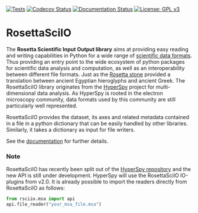 <!-- [![Build Status](https://dev.azure.com/Hyperspy/rosettasciio/_apis/build/status/HyperSpy.rosettasciio?branchName=main)](https://dev.azure.com/Hyperspy/rosettasciio/_build/latest?definitionId=3&branchName=main) -->
[![Tests](https://github.com/hyperspy/rosettasciio/workflows/Tests/badge.svg)](https://github.com/hyperspy/rosettasciio/actions)
[![Codecov Status](https://codecov.io/gh/hyperspy/rosettasciio/branch/main/graph/badge.svg?token=8ZFX8X4Z1I)](https://codecov.io/gh/hyperspy/rosettasciio)
[![Documentation Status](https://readthedocs.org/projects/rosettasciio/badge/?version=latest)](https://rosettasciio.readthedocs.io/en/latest/?badge=latest)
[![License: GPL v3](https://img.shields.io/badge/License-GPLv3-blue.svg)](https://www.gnu.org/licenses/gpl-3.0)
<!-- [![Python Version](https://img.shields.io/pypi/pyversions/rosettasciio.svg?style=flat)](https://pypi.python.org/pypi/rosettasciio) -->
<!-- [![PyPi Version](http://img.shields.io/pypi/v/rosettasciio.svg?style=flat)](https://pypi.python.org/pypi/rosettasciio) -->
<!-- [![Anaconda Version](https://anaconda.org/conda-forge/rosettasciio/badges/version.svg)](https://anaconda.org/conda-forge/rosettasciio) -->
<!-- [![DOI](https://zenodo.org/badge/DOI/10.5281/zenodo.xxxxxxx.svg)](https://doi.org/10.5281/zenodo.xxxxxxx) -->


# RosettaSciIO

The **Rosetta Scientific Input Output library** aims at providing easy reading and
writing capabilities in Python for a wide range of
[scientific data formats](https://hyperspy.org/rosettasciio/supported_formats/index.html). Thus
providing an entry point to the wide ecosystem of python packages for scientific data
analysis and computation, as well as an interoperability between different file
formats. Just as the [Rosetta stone](https://en.wikipedia.org/wiki/Rosetta_Stone)
provided a translation between ancient Egyptian hieroglyphs and ancient Greek.
The RosettaSciIO library originates from the [HyperSpy](https://hyperspy.org)
project for multi-dimensional data analysis. As HyperSpy is rooted in the electron
microscopy community, data formats used by this community are still particularly
well represented.

RosettaSciIO provides the dataset, its axes and related metadata contained in a
file in a python dictionary that can be easily handled by other libraries.
Similarly, it takes a dictionary as input for file writers.

See the [documentation](https://hyperspy.org/rosettasciio) for further details.

### Note

RosettaSciIO has recently been split out of the [HyperSpy repository](https://github.com/hyperspy/hyperspy) and the new API is still under development. HyperSpy will use the RosettaSciIO IO-plugins from v2.0. It is already possible to import the readers directly from RosettaSciIO as follows:

```python
from rsciio.msa import api
api.file_reader("your_msa_file.msa")
```
